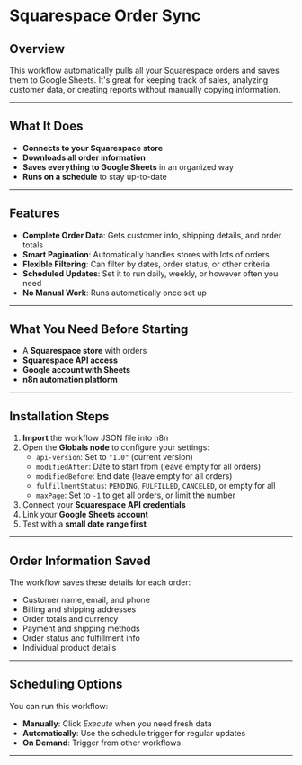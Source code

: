 # Squarespace Order Sync

## Overview
This workflow automatically pulls all your Squarespace orders and saves them to Google Sheets. It's great for keeping track of sales, analyzing customer data, or creating reports without manually copying information.

---

## What It Does
- **Connects to your Squarespace store**  
- **Downloads all order information**  
- **Saves everything to Google Sheets** in an organized way  
- **Runs on a schedule** to stay up-to-date  

---

## Features
- **Complete Order Data**: Gets customer info, shipping details, and order totals  
- **Smart Pagination**: Automatically handles stores with lots of orders  
- **Flexible Filtering**: Can filter by dates, order status, or other criteria  
- **Scheduled Updates**: Set it to run daily, weekly, or however often you need  
- **No Manual Work**: Runs automatically once set up  

---

## What You Need Before Starting
- A **Squarespace store** with orders  
- **Squarespace API access**  
- **Google account with Sheets**  
- **n8n automation platform**  

---

## Installation Steps
1. **Import** the workflow JSON file into n8n  
2. Open the **Globals node** to configure your settings:  
   - `api-version`: Set to `"1.0"` (current version)  
   - `modifiedAfter`: Date to start from (leave empty for all orders)  
   - `modifiedBefore`: End date (leave empty for all orders)  
   - `fulfillmentStatus`: `PENDING`, `FULFILLED`, `CANCELED`, or empty for all  
   - `maxPage`: Set to `-1` to get all orders, or limit the number  
3. Connect your **Squarespace API credentials**  
4. Link your **Google Sheets account**  
5. Test with a **small date range first**  

---

## Order Information Saved
The workflow saves these details for each order:
- Customer name, email, and phone  
- Billing and shipping addresses  
- Order totals and currency  
- Payment and shipping methods  
- Order status and fulfillment info  
- Individual product details  

---

## Scheduling Options
You can run this workflow:  
- **Manually**: Click *Execute* when you need fresh data  
- **Automatically**: Use the schedule trigger for regular updates  
- **On Demand**: Trigger from other workflows  

---


